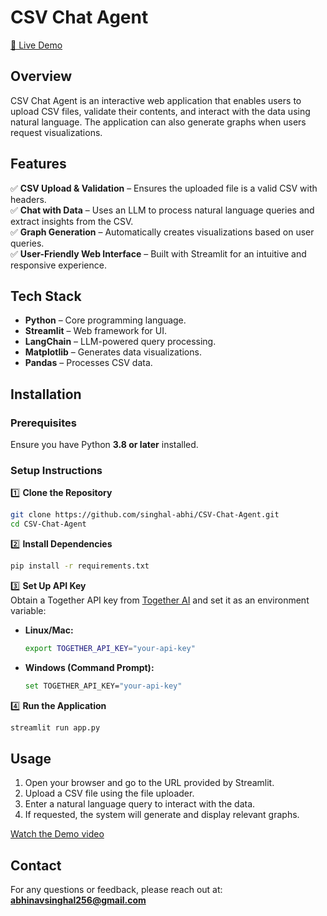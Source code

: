 # CSV Chat Agent
[🚀 Live Demo](https://singhal-abhi-csv-chat-agent-app-mol6ju.streamlit.app/)

## Overview
CSV Chat Agent is an interactive web application that enables users to upload CSV files, validate their contents, and interact with the data using natural language. The application can also generate graphs when users request visualizations.

## Features
✅ **CSV Upload & Validation** – Ensures the uploaded file is a valid CSV with headers.  
✅ **Chat with Data** – Uses an LLM to process natural language queries and extract insights from the CSV.  
✅ **Graph Generation** – Automatically creates visualizations based on user queries.  
✅ **User-Friendly Web Interface** – Built with Streamlit for an intuitive and responsive experience.  

## Tech Stack
- **Python** – Core programming language.  
- **Streamlit** – Web framework for UI.  
- **LangChain** – LLM-powered query processing.  
- **Matplotlib** – Generates data visualizations.  
- **Pandas** – Processes CSV data.  

## Installation

### Prerequisites
Ensure you have Python **3.8 or later** installed.

### Setup Instructions

1️⃣ **Clone the Repository**  
```sh
git clone https://github.com/singhal-abhi/CSV-Chat-Agent.git
cd CSV-Chat-Agent
```

2️⃣ **Install Dependencies**  
```sh
pip install -r requirements.txt
```

3️⃣ **Set Up API Key**  
Obtain a Together API key from [Together AI](https://api.together.ai/playground) and set it as an environment variable:  

- **Linux/Mac:**  
  ```sh
  export TOGETHER_API_KEY="your-api-key"
  ```  
- **Windows (Command Prompt):**  
  ```sh
  set TOGETHER_API_KEY="your-api-key"
  ```  

4️⃣ **Run the Application**  
```sh
streamlit run app.py
```

## Usage
1. Open your browser and go to the URL provided by Streamlit.  
2. Upload a CSV file using the file uploader.  
3. Enter a natural language query to interact with the data.  
4. If requested, the system will generate and display relevant graphs.  

[Watch the Demo video](https://github.com/singhal-abhi/CSV-Chat-Agent/raw/master/demo.webm)


## Contact
For any questions or feedback, please reach out at: **abhinavsinghal256@gmail.com**  
